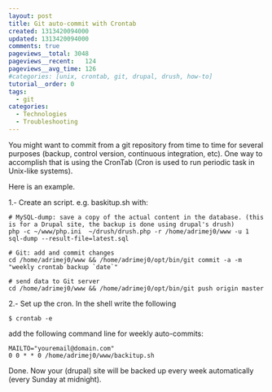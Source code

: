 ```yaml
---
layout: post
title: Git auto-commit with Crontab
created: 1313420094000
updated: 1313420094000
comments: true
pageviews__total: 3048
pageviews__recent:   124
pageviews__avg_time: 126
#categories: [unix, crontab, git, drupal, drush, how-to]
tutorial__order: 0
tags:
  - git
categories:
  - Technologies
  - Troubleshooting
---
```

You might want to commit from a git repository from time to time for several purposes (backup, control version, continuous integration, etc). One way to accomplish that is using the CronTab (Cron is used to run periodic task in Unix-like systems).
<!--More-->

Here is an example.

1.- Create an script. e.g. baskitup.sh with:
<pre>
<code># MySQL-dump: save a copy of the actual content in the database. (this is for a Drupal site, the backup is done using drupal's drush)
php -c ~/www/php.ini  ~/drush/drush.php -r /home/adrimej0/www -u 1 sql-dump --result-file=latest.sql

# Git: add and commit changes
cd /home/adrimej0/www && /home/adrimej0/opt/bin/git commit -a -m "weekly crontab backup `date`"

# send data to Git server
cd /home/adrimej0/www && /home/adrimej0/opt/bin/git push origin master</code>
</pre>

2.- Set up the cron. In the shell write the following
<pre>
<code>$ crontab -e</code>
</pre>
add the following command line for weekly auto-commits:
<pre>
<code>MAILTO="youremail@domain.com"
0 0 * * 0 /home/adrimej0/www/backitup.sh</code>
</pre>

Done. Now your (drupal) site will be backed up every week automatically (every Sunday at midnight).
